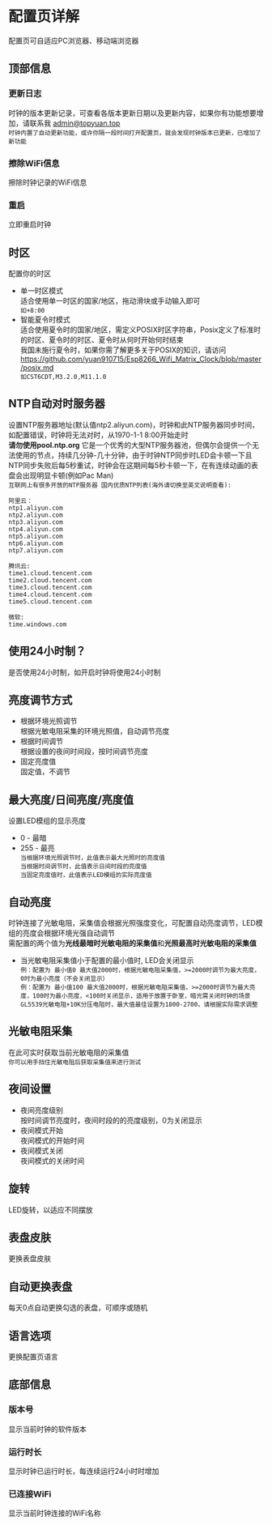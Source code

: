 # 配置页详解

配置页可自适应PC浏览器、移动端浏览器

## 顶部信息

### 更新日志
时钟的版本更新记录，可查看各版本更新日期以及更新内容，如果你有功能想要增加，请联系我 <a href="mailto:admin@topyuan.top">admin@topyuan.top</a>  
`时钟内置了自动更新功能，或许你隔一段时间打开配置页，就会发现时钟版本已更新，已增加了新功能`

### 擦除WiFi信息
擦除时钟记录的WiFi信息

### 重启
立即重启时钟

## 时区
配置你的时区  
- 单一时区模式  
适合使用单一时区的国家/地区，拖动滑块或手动输入即可  
`如+8:00`
- 智能夏令时模式  
适合使用夏令时的国家/地区，需定义POSIX时区字符串，Posix定义了标准时的时区、夏令时的时区、夏令时从何时开始何时结束  
我国未施行夏令时，如果你需了解更多关于POSIX的知识，请访问 https://github.com/yuan910715/Esp8266_Wifi_Matrix_Clock/blob/master/posix.md  
`如CST6CDT,M3.2.0,M11.1.0`  

## NTP自动对时服务器
设置NTP服务器地址(默认值ntp2.aliyun.com)，时钟和此NTP服务器同步时间，如配置错误，时钟将无法对时，从1970-1-1 8:00开始走时  
**请勿使用pool.ntp.org** 它是一个优秀的大型NTP服务器池，但偶尔会提供一个无法使用的节点，持续几分钟-几十分钟，由于时钟NTP同步时LED会卡顿一下且NTP同步失败后每5秒重试，时钟会在这期间每5秒卡顿一下，在有连续动画的表盘会出现明显卡顿(例如Pac Man)   
`互联网上有很多开放的NTP服务器 国内优质NTP列表(海外请切换至英文说明查看):`
``` 
阿里云：
ntp1.aliyun.com
ntp2.aliyun.com
ntp3.aliyun.com
ntp4.aliyun.com
ntp5.aliyun.com
ntp6.aliyun.com
ntp7.aliyun.com

腾讯云:
time1.cloud.tencent.com
time2.cloud.tencent.com
time3.cloud.tencent.com
time4.cloud.tencent.com
time5.cloud.tencent.com

微软:
time.windows.com
```

## 使用24小时制？
是否使用24小时制，如开启时钟将使用24小时制

## 亮度调节方式
- 根据环境光照调节  
根据光敏电阻采集的环境光照值，自动调节亮度
- 根据时间调节  
根据设置的夜间时间段，按时间调节亮度
- 固定亮度值  
固定值，不调节

## 最大亮度/日间亮度/亮度值
设置LED模组的显示亮度
- 0 - 最暗
- 255 - 最亮  
`当根据环境光照调节时，此值表示最大光照时的亮度值`  
`当根据时间调节时，此值表示日间时段的亮度值`  
`当固定亮度值时，此值表示LED模组的实际亮度值`  

## 自动亮度
时钟连接了光敏电阻，采集值会根据光照强度变化，可配置自动亮度调节，LED模组的亮度会根据环境光强自动调节  
需配置的两个值为**光线最暗时光敏电阻的采集值**和**光照最高时光敏电阻的采集值**  
- 当光敏电阻采集值小于配置的最小值时, LED会关闭显示  
`例：配置为 最小值0 最大值2000时，根据光敏电阻采集值，>=2000时调节为最大亮度，0时为最小亮度（不会关闭显示）`  
`例：配置为 最小值100 最大值2000时，根据光敏电阻采集值，>=2000时调节为最大亮度，100时为最小亮度，<100时关闭显示，适用于放置于卧室，暗光需关闭时钟的场景`  
`GL5539光敏电阻+10K分压电阻时，最大值最佳设置为1800-2700，请根据实际需求调整`

## 光敏电阻采集
在此可实时获取当前光敏电阻的采集值  
`你可以用手挡住光敏电阻后获取采集值来进行测试`

## 夜间设置
- 夜间亮度级别  
按时间调节亮度时，夜间时段的的亮度级别，0为关闭显示
- 夜间模式开始  
夜间模式的开始时间
- 夜间模式关闭  
夜间模式的关闭时间

## 旋转
LED旋转，以适应不同摆放

## 表盘皮肤
更换表盘皮肤

## 自动更换表盘
每天0点自动更换勾选的表盘，可顺序或随机

## 语言选项
更换配置页语言

## 底部信息

### 版本号

显示当前时钟的软件版本

### 运行时长

显示时钟已运行时长，每连续运行24小时时增加

### 已连接WiFi

显示当前时钟连接的WiFi名称